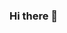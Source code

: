 ### Hi there 👋

<!--
**TaiwoDunmininu/TaiwoDunmininu** is a ✨ _special_ ✨ repository because its `README.md` (this file) appears on your GitHub profile.

Here are some ideas to get you started:

- 🔭 I’m currently exploring the world of Data Analytics.
- 🌱 I’m currently learning Data Analysis in the NG30 Days of learning track, Datacamp and coursera.
- 👯 I’m looking to collaborate on everything Data Analysis and projects.
- 🤔 I’m looking for help with Training, Mentorship and internship opportunities.
- 💬 Ask me about my learning journey
- 📫 How to reach me: https://twitter.com/ttaiwo985
- 😄 Pronouns: (SHE/HER)
- ⚡ Fun fact:I love dancing
